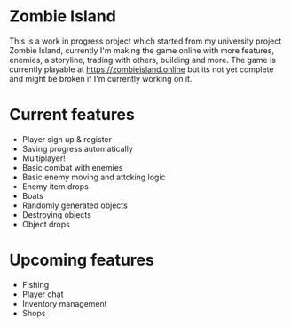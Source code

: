 # Zombie Island

This is a work in progress project which started from my university project Zombie Island, currently I'm making the game online with more features, enemies, a storyline, trading with others, building and more.
The game is currently playable at https://zombieisland.online but its not yet complete and might be broken if I'm currently working on it.

# Current features
- Player sign up & register
- Saving progress automatically
- Multiplayer!
- Basic combat with enemies
- Basic enemy moving and attcking logic
- Enemy item drops
- Boats
- Randomly generated objects
- Destroying objects
- Object drops

# Upcoming features
- Fishing
- Player chat
- Inventory management
- Shops
